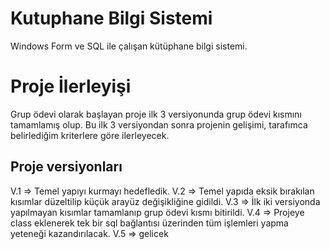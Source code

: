 # Kutuphane Bilgi Sistemi
Windows Form ve SQL ile çalışan kütüphane bilgi sistemi. 

<h1>Proje İlerleyişi</h1>
<p>Grup ödevi olarak başlayan proje ilk 3 versiyonunda grup ödevi kısmını tamamlamış olup. Bu ilk 3 versiyondan sonra projenin gelişimi, tarafımca belirlediğim kriterlere göre ilerleyecek.</p>


<h2>Proje versiyonları</h2>
V.1 => Temel yapıyı kurmayı hedefledik.
V.2 => Temel yapıda eksik bırakılan kısımlar düzeltilip küçük arayüz değişikliğine gidildi.
V.3 => İlk iki versiyonda yapılmayan kısımlar tamamlanıp grup ödevi kısmı bitirildi.
V.4 => Projeye class eklenerek tek bir sql bağlantısı üzerinden tüm işlemleri yapma yeteneği kazandırılacak.
V.5 => gelicek
